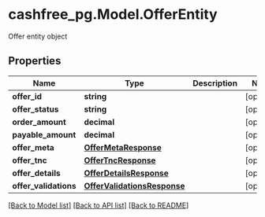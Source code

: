 # cashfree_pg.Model.OfferEntity
Offer entity object

## Properties

Name | Type | Description | Notes
------------ | ------------- | ------------- | -------------
**offer_id** | **string** |  | [optional] 
**offer_status** | **string** |  | [optional] 
**order_amount** | **decimal** |  | [optional] 
**payable_amount** | **decimal** |  | [optional] 
**offer_meta** | [**OfferMetaResponse**](OfferMetaResponse.md) |  | [optional] 
**offer_tnc** | [**OfferTncResponse**](OfferTncResponse.md) |  | [optional] 
**offer_details** | [**OfferDetailsResponse**](OfferDetailsResponse.md) |  | [optional] 
**offer_validations** | [**OfferValidationsResponse**](OfferValidationsResponse.md) |  | [optional] 

[[Back to Model list]](../README.md#documentation-for-models) [[Back to API list]](../README.md#documentation-for-api-endpoints) [[Back to README]](../README.md)

